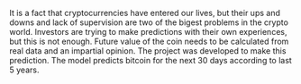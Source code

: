 It is a fact that cryptocurrencies have entered our lives, but their ups and downs and lack of supervision are two of the bigest problems in the crypto world. Investors are trying to make predictions with their own experiences, but this is not enough. Future value of the coin needs to be calculated from real data and an impartial opinion. The project was developed to make this prediction. The model predicts bitcoin for the next 30 days according to last 5 years.
